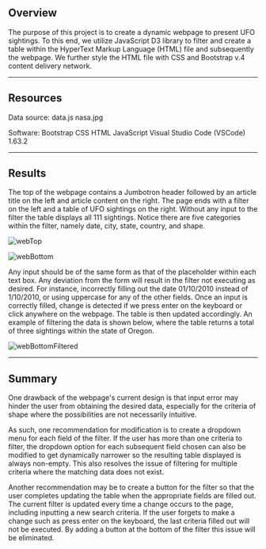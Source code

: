 ## Overview

The purpose of this project is to create a dynamic webpage to present UFO sightings. To this end, we utilize JavaScript D3 library to filter and create a table within the HyperText Markup Language (HTML) file and subsequently the webpage. We further style the HTML file with CSS and Bootstrap v.4 content delivery network.

---

## Resources

Data source:
    data.js
    nasa.jpg

<!-- "pip show <software>" in command prompt to see pip install ver -->
<!-- pip show code from https://stackoverflow.com/questions/10214827/find-which-version-of-package-is-installed-with-pip -->
Software:
    Bootstrap
    CSS
    HTML
    JavaScript
    Visual Studio Code (VSCode) 1.63.2

---

<!-- Results: Describe to Dana how someone might use the new webpage by walking her through the process of using the search criteria. Use images of your webpage during the filtering process to support your explanation. -->
## Results

The top of the webpage contains a Jumbotron header followed by an article title on the left and article content on the right. The page ends with a filter on the left and a table of UFO sightings on the right. Without any input to the filter the table displays all 111 sightings. Notice there are five categories within the filter, namely date, city, state, country, and shape. 

![webTop](https://user-images.githubusercontent.com/96349090/161052517-94103374-326d-4173-a637-3452d3e2e6ff.png)

![webBottom](https://user-images.githubusercontent.com/96349090/161052557-19b65994-3313-45a4-99c5-fa77889fca74.png)

Any input should be of the same form as that of the placeholder within each text box. Any deviation from the form will result in the filter not executing as desired. For instance, incorrectly filling out the date 01/10/2010 instead of 1/10/2010, or using uppercase for any of the other fields. Once an input is correctly filled, change is detected if we press enter on the keyboard or click anywhere on the webpage. The table is then updated accordingly. An example of filtering the data is shown below, where the table returns a total of three sightings within the state of Oregon.

![webBottomFiltered](https://user-images.githubusercontent.com/96349090/161052600-55597381-ab88-4612-ad2e-6fc0eb49bc18.png)

---

<!-- Summary: In a summary statement, describe one drawback of this new design and two recommendations for further development. -->
## Summary

One drawback of the webpage's current design is that input error may hinder the user from obtaining the desired data, especially for the criteria of shape where the possibilities are not necessarily intuitive.

As such, one recommendation for modification is to create a dropdown menu for each field of the filter. If the user has more than one criteria to filter, the dropdown option for each subsequent field chosen can also be modified to get dynamically narrower so the resulting table displayed is always non-empty. This also resolves the issue of filtering for multiple criteria where the matching data does not exist.

Another recommendation may be to create a button for the filter so that the user completes updating the table when the appropriate fields are filled out. The current filter is updated every time a change occurs to the page, including inputting a new search criteria. If the user forgets to make a change such as press enter on the keyboard, the last criteria filled out will not be executed. By adding a button at the bottom of the filter this issue will be eliminated.
